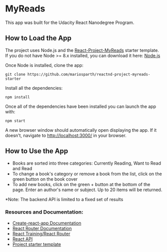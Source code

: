 # MyReads

This app was built for the Udacity React Nanodegree Program.

## How to Load the App

The project uses Node.js and the [React-Project-MyReads](https://github.com/udacity/reactnd-project-myreads-starter) starter template. If you do not have Node >= 8.x installed, you can download it here: [Node.js](https://nodejs.org/en/)

Once Node is installed, clone the app:
```
git clone https://github.com/mariosparth/reactnd-project-myreads-starter
```
Install all the dependencies:
```
npm install
```
Once all of the dependencies have been installed you can launch the app with:
```
npm start
```

A new browser window should automatically open displaying the app.  If it doesn't, navigate to [http://localhost:3000/](http://localhost:3000/) in your browser.

## How to Use the App
* Books are sorted into three categories: Currently Reading, Want to Read and Read
* To change a book's category or remove a book from the list, click on the green button on  the book cover
* To add new books, click on the green + button at the bottom of the page.
Enter an author's name or subject. Up to 20 items will be returned.

*Note: The backend API is limited to a fixed set of results

### Resources and Documentation:
* [Create-react-app Documentation](https://github.com/facebookincubator/create-react-app)
* [React Router Documentation](http://knowbody.github.io/react-router-docs/)
* [React Training/React Router](https://reacttraining.com/react-router/web/api/BrowserRouter)
* [React API](https://facebook.github.io/react/docs/react-api.html)
* [Project starter template](https://github.com/udacity/reactnd-project-myreads-starter)

